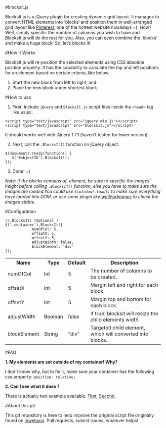 #blocksit.js

BlocksIt.js is a jQuery plugin for creating dynamic grid layout. It manages to convert HTML elements into ‘blocks‘ and position them in well-arranged grid layout like [Pinterest](www.pinterest.com), one of the hottest website nowadays =). How? Well, simply specific the number of columns you wish to have and BlocksIt.js will do the rest for you. Also, you can even combine the ‘blocks‘ and make a huge block! So, let’s blocks it!


#How It Works

BlocksIt.js will re-position the selected elements using CSS absolute position property. It has the capability to calculate the top and left positions for an element based on certain criteria, like below:

1. Start the new block from left to right, and
2. Place the new block under shortest block.



#How to use

1. First, include `jQuery` and `BlocksIt.js` script files inside the `<head>` tag like usual.

  ```
  <script type="text/javascript" src="jquery.min.js"></script>
  <script type="text/javascript" src="blocksit.js"></script>
  ```
  It should works well with jQuery 1.7.1 (haven’t tested for lower version).

2. Next, call the `.BlocksIt()` function on jQuery object.

  ```
  $(document).ready(function() {
     $('#objectID').BlocksIt();
  });
  ```
3. Done! =)

*Note: If the blocks contains of <img> element, be sure to specific the images’ height before calling `.BlocksIt()` function, else you have to make sure the images are loaded.You could use `$(window).load()` to make sure everything have loaded into DOM, or use some plugin like [waitForImages](https://github.com/alexanderdickson/waitForImages) to check the images status.*

#Configuration

```
//.BlocksIt( [Options] )
$('.container').BlocksIt({
            numOfCol: 5,
            offsetX: 5,
            offsetY: 5,
            adjustWidth: false,
            blockElement: 'div'
});
```
<table>
  <tr>
    <th>Name</th>
    <th>Type</th>
    <th>Default</th>
    <th>Description</th>
  </tr>
  <tr>
    <td>numOfCol</td>
    <td>Int</td>
    <td>5</td>
    <td>The number of columns to be created.</td>
  </tr>
  <tr>
    <td>offsetX</td>
    <td>Int</td>
    <td>5</td>
    <td>Margin left and right for each block.</td>
  </tr>
  <tr>
    <td>offsetY</td>
    <td>Int</td>
    <td>5</td>
    <td>Margin top and bottom for each block.</td>
  </tr>
  <tr>
    <td>adjustWidth</td>
    <td>Boolean</td>
    <td>false</td>
    <td>If true, blocksit will resize the child elements width</td>
  </tr>
  <tr>
    <td>blockElement</td>
    <td>String</td>
    <td>"div"</td>
    <td>Targeted child element, which will converted into blocks.</td>
  </tr>
</table>


#FAQ

**1. My elements are set outside of my container! Why?**

  I don't know why, but to fix it, make sure your container has the following css property: `position: relative;`

**2. Can I see what it does ?**

  There is actually two example available. [First](http://www.inwebson.com/demo/blocksit-js/demo2/), [Second](http://www.inwebson.com/demo/blocksit-js/demo1/).

#About this git

This git repository is here to help improve the original script file originally found on [inwebson](http://www.inwebson.com/demo/blocksit-js/). Pull requests, submit issues, whatever helps!

